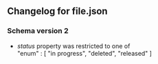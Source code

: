 ## Changelog for file.json

### Schema version 2

* *status* property was restricted to one of  
    "enum" : [
        "in progress",
        "deleted",
        "released"
    ]

